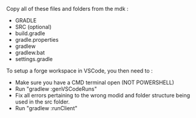 Copy all of these files and folders from the mdk :
* GRADLE
* SRC (optional)
* build.gradle
* gradle.properties
* gradlew
* gradlew.bat
* settings.gradle

To setup a forge workspace in VSCode, you then need to :
* Make sure you have a CMD terminal open (NOT POWERSHELL)
* Run "gradlew :genVSCodeRuns"
* Fix all errors pertaining to the wrong modid and folder structure being used in the src folder.
* Run "gradlew :runClient"